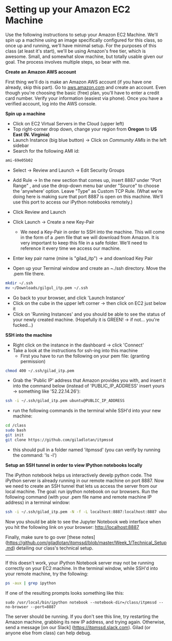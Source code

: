 # Setting up your Amazon EC2 Machine

Use the following instructions to setup your Amazon EC2 Machine. We'll spin up a machine using an image specifically configured for this class, so once up and running, we'll have minimal setup. For the purposes of this class (at least it's start), we'll be using Amazon's free tier, which is awesome. Small, and somewhat slow machine, but totally usable given our goal. The process involves multiple steps, so bear with me.

**Create an Amazon AWS account**

First thing we'll do is make an Amazon AWS account (if you have one already, skip this part). Go to [aws.amazon.com] and create an account. Even though you're choosing the basic (free) plan, you'll have to enter a credit card number. Verify your information (easiest via phone). Once you have a verified account, log into the AWS console.

**Spin up a machine**

- Click on EC2 Virtual Servers in the Cloud (upper left)
- Top right-corner drop down, change your region from **Oregon** to **US East (N. Virginia)**
- Launch Instance (big blue button) -> Click on *Community AMIs* in the left sidebar
- Search for the following AMI id:
```sh
ami-69e05b02
```
- Select -> Review and Launch -> Edit Security Groups
- Add Rule -> In the new section that comes up, insert 8887 under "Port Range" , and use the drop-down menu bar under "Source" to choose the 'anywhere' option. Leave "Type" as Custom TCP Rule.
(What we're doing here is making sure that port 8887 is open on this machine. We'll use this port to access our iPython notebooks remotely.)

- Click Review and Launch
- Click Launch -> Create a new Key-Pair
  - We need a Key-Pair in order to SSH into the machine. This will come in the form of a .pem file that we will download from Amazon. It is very important to keep this file in a safe folder. We'll need to reference it every time we access our machine.
- Enter key pair name (mine is "gilad_itp") -> and download Key Pair
- Open up your Terminal window and create an ~./ssh directory. Move the .pem file there.
```sh
mkdir ~/.ssh
mv ~/Downloads/gilgul_itp.pem ~/.ssh
```
- Go back to your browser, and click 'Launch Instance'
- Click on the cube in the upper left corner -> then click on EC2 just below it
- Click on 'Running Instances' and you should be able to see the status of your newly created machine. (Hopefully it is GREEN! -> if not... you're fucked...)

**SSH into the machine** 

- Right click on the instance in the dashboard -> click 'Connect'
- Take a look at the instructions for ssh-ing into this machine
  - First you have to run the following on your pem file: (granting permission)
```sh
chmod 400 ~/.ssh/gilad_itp.pem
```
  - Grab the 'Public IP' address that Amazon provides you with, and insert it into the command below (instead of 'PUBLIC_IP_ADDRESS' insert yours -> something like '52.22.14.26'):

```sh
ssh -i ~/.ssh/gilad_itp.pem ubuntu@PUBLIC_IP_ADDRESS
```
- run the following commands in the terminal while SSH'd into your new machine:
```sh
cd /class
sudo bash
git init
git clone https://github.com/giladlotan/itpmssd
```
- this should pull in a folder named 'itpmssd' (you can verify by running the command: 'ls -l')

**Setup an SSH tunnel in order to view IPython notebooks locally**

The iPython notebook helps us interactively develp python code. The iPython server is already running in our remote machine on port 8887. Now we need to create an SSH tunnel that lets us access the server from our local machine. The goal: run ipython notebook on our browsers. Run the following command (with your .pem file name and remote machine IP address) in a terminal window:

```sh
ssh -i ~/.ssh/gilad_itp.pem -N -f -L localhost:8887:localhost:8887 ubuntu@PUBLIC_IP_ADDRESS
```

Now you should be able to see the Jupyter Notebook web interface when you hit the following link on your browser:
[http://localhost:8887]

Finally, make sure to go over [these notes] (https://github.com/giladlotan/itpmssd/blob/master/Week_1/Technical_Setup.md) detailing our class's technical setup.

---

If this doesn't work, your iPython Notebook server may not be running correctly on your EC2 machine. In the terminal window, while SSH'd into your remote machine, try the following:
```sh
ps -aux | grep ipython
```
If one of the resulting prompts looks something like this:
```
sudo /usr/local/bin/ipython notebook --notebook-dir=/class/itpmssd --no-browser --port=8887
```
The server should be running. If you don't see this line, try restarting the Amazon machine, grabbing its new IP address, and trying again. Otherwise, send a message [on our Slack] (https://itpmssd.slack.com). Gilad (or anyone else from class) can help debug.

[aws.amazon.com]:http://aws.amazon.com
[http://localhost:8887]:http://localhost:8887/tree
